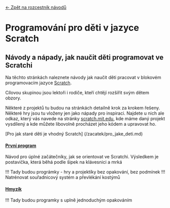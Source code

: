 [← Zpět na rozcestník návodů](../index.md)

# Programování pro děti v jazyce Scratch

## Návody a nápady, jak naučit děti programovat ve Scratchi 

Na těchto stránkách naleznete návody jak naučit děti pracovat v blokovém programovacím jazyce [Scratch](https://scratch.mit.edu/projects/editor/). 

Cílovou skupinou jsou lektoři i rodiče, kteří chtějí rozšířit svým dětem obzory.


 Některé z projektů tu budou na stránkách detailně krok za krokem řešeny. Některé hry jsou tu vloženy jen jako nápady pro inspiraci. Najdete u nich ale odkaz, který vás navede na stránky [scratch.mit.edu](http://scratch.mit.edu), kde máme daný projekt vysdílený a kde můžete libovolně procházet jeho kódem a upravovat ho. 

[Pro jak staré děti je vhodný Scratch] (/zacatek/pro_jake_deti.md)

#### [První program](/zacatek/prvni_program/prvni_program.html)
Návod pro úplné začátečníky, jak se orientovat ve Scratchi. Výsledkem je postavička, která běhá podle šipek na klávesnici a mrká


!!! Tady budou prográmky - hry a projektíky bez opakování, bez podmínek
!!! Natrénovat souřadnicový systém a převlékání kostýmů

#### [Hmyzík](/scratch/zacatek/hmyzik/hmyzik.html) 

!!! Tady budou programky s uplně jednoduchým opakováním

